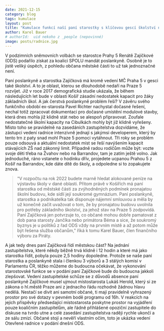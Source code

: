```yaml
---
date: 2021-12-15
category: blog
tags: kumulace
layout: post
title: "Kumulace funkcí naší paní starostky s klíčovou gescí školství na Praze 5 a poslankyně Parlamentu ČR Renáty Zajíčkové (ODS a SPOLU)"
author: Karel Bauer
# authorId:  uid nekoho z _people (nepovinné)
image: posts/radnice.jpg
---
```


V podzimních sněmovních volbách se starostce Prahy 5 Renátě Zajíčkové (ODS) podařilo získat za koalici SPOLU mandát poslankyně. Osobně je to jistě veliký úspěch, z pohledu občana městské části to už tak jednoznačné není.


Paní poslankyně a starostka Zajíčková má kromě vedení MČ Praha 5 v gesci také školství. A to je oblast, kterou se dlouhodobě nedaří na Praze 5 rozvíjet. Již v roce 2017 demografická studie ukázala, že během následujících let bude v oblasti Košíř zásadní nedostatek kapacit pro žáky základních škol. A jak čerstvá poslankyně problém řeší? V závěru svého funkčního období ex-starosta Pavel Richter nachystal dočasné řešení, nechal totiž zpracovat dokumentaci pro dočasné umístění modulové stavby, která dnes mohla již klidně stát nebo se alespoň připravovat. Zoufale nedostatečné školní kapacity na Cibulkách mohly být již klidně vyřešeny. Místo toho se pravidelně na zasedáních zastupitelstva dozvídáme, že zástupci vedení radnice intenzivně jednají s jakýmsi developerem, který by tento trn z paty snad mohl Praze 5 pomoci vytáhnout. Tři roky se problém pouze odsouvá a aktuální nedostatek míst se řeší navýšením kapacit stávajících ZŠ nad zákonný limit. Případně radou rodičům může být: vozte svoje děti třeba na Žvahov nebo na Barrandov, tam je zatím ještě volno. Jak jednoduché, ráno vstanete o hodinku dřív, projedete ucpanou Prahou 5 z Košíř na Barrandov, kde dáte dítě do školy, a odpoledne si to zopakujete znova. 
> "V rozpočtu na rok 2022 budete marně hledat alokované peníze na výstavbu školy v dané oblasti. Přitom právě v Košířích má paní starostka od městské části za zvýhodněných podmínek pronajatou školní budovu, kde sídlí její soukromé gymnázium. Paní poslankyně, starostka a podnikatelka tak disponuje nájemní smlouvou a měla by už konečně začít uvažovat o tom, že by pronajatou budovu uvolnila pro potřeby základního školství, za jehož stav na Praze 5 zodpovídá. Paní Zajíčková jen potvrzuje to, co občané mohou dobře pamatovat z dob pana starosty Jančíka nebo primátora Béma a sice, že soukromý byznys je u politiků z řad ODS vždy na prvním místě a až potom může být řešena služba občanům," říká k tomu Karel Bauer, člen finančního výboru za Piráty.


A jak tedy dnes paní Zajíčková řídí městskou část? Na jednání zastupitelstva, které někdy běžně trvá klidně i 12 hodin a které má jako starostka řídit, pobyla pouze 2,5 hodiny dopoledne. Protože se naše paní starostka a poslankyně stala i členkou 3 výborů a 3 stálých komisí v Parlamentu ČR, těžko můžeme do budoucna očekávat, že vykonování starostovské funkce se v podání paní Zajíčkové bude do budoucna jakkoli zlepšovat. Vedení zastupitelské schůze se z důvodů absence paní poslankyně Zajíčkové musel ujmout místostarosta Lukáš Herold, který si ze zákona o hl.městě Praze ani z jednacího řádu rozhodně žádnou hlavu nedělá. Nestačí se divit ani samotní občané, ti mají pravidelně vyhrazený prostor pro své dotazy v pevném bodě programu od 16h. V reakcích na jejich příspěvky předsedající místostarosta poskytne prostor na vyjádření pouze koaličním zastupitelům, ale řádně přihlášené opoziční zastupitele do diskuse na tvrdo utne a celé zasedání zastupitelstva raději rychle ukončí a ze sálu zmizí. Občané stojí a nevěří vlastním očím, toto je ukázka vedení Otevřené radnice v podání dnešní ODS.

